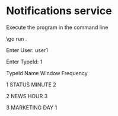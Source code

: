 <!-- BEGIN_TF_DOCS -->
# Notifications service

Execute the program in the command line

\go run .

Enter User: user1

Enter TypeId: 1

TypeId  Name        Window  Frequency

1       STATUS	    MINUTE	2

2       NEWS	    HOUR	3

3       MARKETING	DAY	    1

